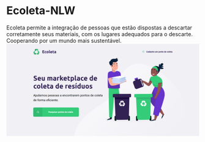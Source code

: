 # Ecoleta-NLW
Ecoleta permite a integração de pessoas que estão dispostas a descartar corretamente seus materiais, com os lugares adequados para o descarte. Cooperando por um mundo mais sustentável.
![Screenshot](images/Ecoleta.png)

